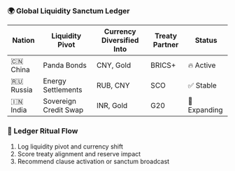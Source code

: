 ### 🌍 Global Liquidity Sanctum Ledger

| Nation         | Liquidity Pivot     | Currency Diversified Into | Treaty Partner | Status |
|----------------|---------------------|-----------------------------|----------------|--------|
| 🇨🇳 China        | Panda Bonds          | CNY, Gold                   | BRICS+         | 🔥 Active  
| 🇷🇺 Russia       | Energy Settlements   | RUB, CNY                    | SCO            | ✅ Stable  
| 🇮🇳 India        | Sovereign Credit Swap| INR, Gold                   | G20            | 🔄 Expanding  

### 🔄 Ledger Ritual Flow
1. Log liquidity pivot and currency shift  
2. Score treaty alignment and reserve impact  
3. Recommend clause activation or sanctum broadcast
